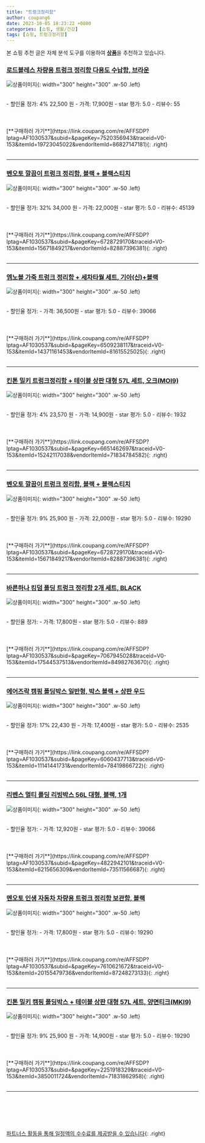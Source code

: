 ```yaml
---
title: "트렁크정리함"
author: coupang6
date: 2023-10-05 18:23:22 +0800
categories: [쇼핑, 생활/건강]
tags: [쇼핑, 트렁크정리함]
---
```


본 쇼핑 추천 글은 자체 분석 도구를 이용하여 [**상품**](https://link.coupang.com/a/bao1ui)을 추천하고 있습니다.

### [로드블레스 차량용 트렁크 정리함 다용도 수납함, 브라운](https://link.coupang.com/re/AFFSDP?lptag=AF1030537&subid=&pageKey=7520356943&traceid=V0-153&itemId=19723045022&vendorItemId=86827147181)

![상품이미지](https://thumbnail10.coupangcdn.com/thumbnails/remote/230x230ex/image/vendor_inventory/f95a/354193eabb5bdbd31aaddad2eb66e8d03a80cedbbb16065ee6b15b187916.jpg){: width="300" height="300" .w-50 .left}


<br>
- 할인율 정가: 4%  22,500   원
- 가격: 17,900원
- star 평가: 5.0
- 리뷰수: 55
<br>
<br>
<br>
<br>
[**구매하러 가기**](https://link.coupang.com/re/AFFSDP?lptag=AF1030537&subid=&pageKey=7520356943&traceid=V0-153&itemId=19723045022&vendorItemId=86827147181){: .right}
<br>
<br>

---

### [벤오토 깔끔이 트렁크 정리함, 블랙 + 블랙스티치](https://link.coupang.com/re/AFFSDP?lptag=AF1030537&subid=&pageKey=6728729170&traceid=V0-153&itemId=15671849217&vendorItemId=82887396381)

![상품이미지](https://thumbnail8.coupangcdn.com/thumbnails/remote/230x230ex/image/retail/images/135401872482470-462899fc-3d24-4554-bac3-d5cd7bbdb5f6.jpg){: width="300" height="300" .w-50 .left}


<br>
- 할인율 정가: 32%  34,000   원
- 가격: 22,000원
- star 평가: 5.0
- 리뷰수: 45139
<br>
<br>
<br>
<br>
[**구매하러 가기**](https://link.coupang.com/re/AFFSDP?lptag=AF1030537&subid=&pageKey=6728729170&traceid=V0-153&itemId=15671849217&vendorItemId=82887396381){: .right}
<br>
<br>

---

### [엠노블 가죽 트렁크 정리함 + 세차타월 세트, 기아(신)+블랙](https://link.coupang.com/re/AFFSDP?lptag=AF1030537&subid=&pageKey=6509238117&traceid=V0-153&itemId=14371161453&vendorItemId=81615525025)

![상품이미지](https://thumbnail9.coupangcdn.com/thumbnails/remote/230x230ex/image/retail/images/2768817197304894-ac667b3a-f5b6-49da-b4e5-c665e95dcdef.jpg){: width="300" height="300" .w-50 .left}


<br>
- 할인율 정가: 
- 가격: 36,500원
- star 평가: 5.0
- 리뷰수: 39066
<br>
<br>
<br>
<br>
[**구매하러 가기**](https://link.coupang.com/re/AFFSDP?lptag=AF1030537&subid=&pageKey=6509238117&traceid=V0-153&itemId=14371161453&vendorItemId=81615525025){: .right}
<br>
<br>

---

### [킨톤 밀키 트렁크정리함 + 테이블 상판 대형 57L 세트, 오크(MOI9)](https://link.coupang.com/re/AFFSDP?lptag=AF1030537&subid=&pageKey=6651462697&traceid=V0-153&itemId=15242117038&vendorItemId=71834784582)

![상품이미지](https://thumbnail9.coupangcdn.com/thumbnails/remote/230x230ex/image/retail/images/2020/09/17/1/6/f50016f2-50c0-4e78-a018-1ffac3fda26a.jpg){: width="300" height="300" .w-50 .left}


<br>
- 할인율 정가: 4%  23,570   원
- 가격: 14,900원
- star 평가: 5.0
- 리뷰수: 1932
<br>
<br>
<br>
<br>
[**구매하러 가기**](https://link.coupang.com/re/AFFSDP?lptag=AF1030537&subid=&pageKey=6651462697&traceid=V0-153&itemId=15242117038&vendorItemId=71834784582){: .right}
<br>
<br>

---

### [벤오토 깔끔이 트렁크 정리함, 블랙 + 블랙스티치](https://link.coupang.com/re/AFFSDP?lptag=AF1030537&subid=&pageKey=6728729170&traceid=V0-153&itemId=15671849217&vendorItemId=82887396381)

![상품이미지](https://thumbnail8.coupangcdn.com/thumbnails/remote/230x230ex/image/retail/images/135401872482470-462899fc-3d24-4554-bac3-d5cd7bbdb5f6.jpg){: width="300" height="300" .w-50 .left}


<br>
- 할인율 정가: 9%  25,900   원
- 가격: 22,000원
- star 평가: 5.0
- 리뷰수: 19290
<br>
<br>
<br>
<br>
[**구매하러 가기**](https://link.coupang.com/re/AFFSDP?lptag=AF1030537&subid=&pageKey=6728729170&traceid=V0-153&itemId=15671849217&vendorItemId=82887396381){: .right}
<br>
<br>

---

### [바른하나 킹덤 폴딩 트렁크 정리함 2개 세트, BLACK](https://link.coupang.com/re/AFFSDP?lptag=AF1030537&subid=&pageKey=7067945028&traceid=V0-153&itemId=17544537513&vendorItemId=84982763670)

![상품이미지](https://thumbnail8.coupangcdn.com/thumbnails/remote/230x230ex/image/vendor_inventory/f204/750ac3dbe5d78f69f3aabaaaa5ecebdc8ed0e12d8e2d1e2f54456865ac7e.png){: width="300" height="300" .w-50 .left}


<br>
- 할인율 정가: 
- 가격: 17,800원
- star 평가: 5.0
- 리뷰수: 889
<br>
<br>
<br>
<br>
[**구매하러 가기**](https://link.coupang.com/re/AFFSDP?lptag=AF1030537&subid=&pageKey=7067945028&traceid=V0-153&itemId=17544537513&vendorItemId=84982763670){: .right}
<br>
<br>

---

### [에어즈락 캠핑 폴딩박스 일반형, 박스 블랙 + 상판 우드](https://link.coupang.com/re/AFFSDP?lptag=AF1030537&subid=&pageKey=6060437713&traceid=V0-153&itemId=11141441731&vendorItemId=78419866722)

![상품이미지](https://thumbnail6.coupangcdn.com/thumbnails/remote/230x230ex/image/retail/images/2021/08/11/11/0/e8711683-bbe4-44b9-a577-75d77455f278.jpg){: width="300" height="300" .w-50 .left}


<br>
- 할인율 정가: 17%  22,430   원
- 가격: 17,400원
- star 평가: 5.0
- 리뷰수: 2535
<br>
<br>
<br>
<br>
[**구매하러 가기**](https://link.coupang.com/re/AFFSDP?lptag=AF1030537&subid=&pageKey=6060437713&traceid=V0-153&itemId=11141441731&vendorItemId=78419866722){: .right}
<br>
<br>

---

### [리벤스 멀티 폴딩 리빙박스 56L 대형, 블랙, 1개](https://link.coupang.com/re/AFFSDP?lptag=AF1030537&subid=&pageKey=4822942101&traceid=V0-153&itemId=6215656309&vendorItemId=73511566687)

![상품이미지](https://thumbnail10.coupangcdn.com/thumbnails/remote/230x230ex/image/rs_quotation_api/krplh5io/39c2f096eea14b518281b7072ba82c57.jpg){: width="300" height="300" .w-50 .left}


<br>
- 할인율 정가: 
- 가격: 12,920원
- star 평가: 5.0
- 리뷰수: 39066
<br>
<br>
<br>
<br>
[**구매하러 가기**](https://link.coupang.com/re/AFFSDP?lptag=AF1030537&subid=&pageKey=4822942101&traceid=V0-153&itemId=6215656309&vendorItemId=73511566687){: .right}
<br>
<br>

---

### [멘오토 인생 자동차 차량용 트렁크 정리함 보관함, 블랙](https://link.coupang.com/re/AFFSDP?lptag=AF1030537&subid=&pageKey=7610621672&traceid=V0-153&itemId=20155479736&vendorItemId=87248273133)

![상품이미지](https://thumbnail10.coupangcdn.com/thumbnails/remote/230x230ex/image/vendor_inventory/81f5/0a2efe343f5acde6ec33e6a805eecac59a9fd342e74726c132aed84b2f7a.jpg){: width="300" height="300" .w-50 .left}


<br>
- 할인율 정가: 
- 가격: 17,800원
- star 평가: 5.0
- 리뷰수: 19290
<br>
<br>
<br>
<br>
[**구매하러 가기**](https://link.coupang.com/re/AFFSDP?lptag=AF1030537&subid=&pageKey=7610621672&traceid=V0-153&itemId=20155479736&vendorItemId=87248273133){: .right}
<br>
<br>

---

### [킨톤 밀키 캠핑 폴딩박스 + 테이블 상판 대형 57L 세트, 양면티크(MKI9)](https://link.coupang.com/re/AFFSDP?lptag=AF1030537&subid=&pageKey=2251918329&traceid=V0-153&itemId=3850011724&vendorItemId=71831862958)

![상품이미지](https://thumbnail9.coupangcdn.com/thumbnails/remote/230x230ex/image/retail/images/2020/09/16/19/4/0a5902cd-4242-4d59-9cb0-fa9f599fd080.jpg){: width="300" height="300" .w-50 .left}


<br>
- 할인율 정가: 9%  25,900   원
- 가격: 14,900원
- star 평가: 5.0
- 리뷰수: 19290
<br>
<br>
<br>
<br>
[**구매하러 가기**](https://link.coupang.com/re/AFFSDP?lptag=AF1030537&subid=&pageKey=2251918329&traceid=V0-153&itemId=3850011724&vendorItemId=71831862958){: .right}
<br>
<br>

---
<br><br><br><br><br> [파트너스 활동을 통해 일정액의 수수료를 제공받을 수 있습니다](https://link.coupang.com/a/bao1ui){: .right}
